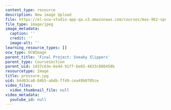 ```yaml
---
content_type: resource
description: New image Upload
file: https://ol-ocw-studio-app-qa.s3.amazonaws.com/courses/mas-962-special-topics-new-textiles-spring-2010/b4d03ca884b5abdbff49cea49b0705ce_pressure.jpg
file_type: image/jpeg
image_metadata:
  caption: ''
  credit: ''
  image-alt: ''
learning_resource_types: []
ocw_type: OCWImage
parent_title: 'Final Project: Sneaky Slippers'
parent_type: CourseSection
parent_uid: 1d37c63e-6e4d-91ff-be65-4633c880458b
resourcetype: Image
title: pressure.jpg
uid: b4d03ca8-84b5-abdb-ff49-cea49b0705ce
video_files:
  video_thumbnail_file: null
video_metadata:
  youtube_id: null
---
```

